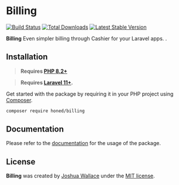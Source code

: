 <a href="https://honed.dev/billing">
    <picture>
        <source media="(prefers-color-scheme: dark)" srcset="art/header-dark.png">
        <img alt="" src="art/header-light.png">
    </picture>
</a>

# Billing

<p>
    <a href="https://github.com/honedlabs/billing/actions"><img src="https://github.com/honedlabs/billing/actions/workflows/tests.yml/badge.svg" alt="Build Status"></a>
    <a href="https://packagist.org/packages/honed/billing"><img src="https://img.shields.io/packagist/dt/honed/billing" alt="Total Downloads"></a>
    <a href="https://packagist.org/packages/honed/billing"><img src="https://img.shields.io/packagist/v/honed/billing" alt="Latest Stable Version"></a>
</p>

**Billing** Even simpler billing through Cashier for your Laravel apps. .

## Installation

> **Requires [PHP 8.2+](https://php.net/releases/)**

> **Requires [Laravel 11+](https://laravel.com/docs/releases).**

Get started with the package by requiring it in your PHP project using [Composer](https://getcomposer.org/).

```bash
composer require honed/billing
```

## Documentation

Please refer to the [documentation](https://honed.dev/billing) for the usage of the package.

## License

**Billing** was created by [Joshua Wallace](https://joshua-wallace.com) under the [MIT license](https://opensource.org/licenses/MIT).
